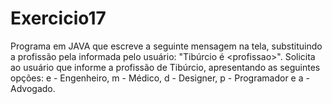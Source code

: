 # Exercicio17
Programa em JAVA que escreve a seguinte mensagem na tela, substituindo a profissão pela informada pelo usuário: "Tibúrcio é &lt;profissao>". Solicita ao usuário que informe a profissão de Tibúrcio, apresentando as seguintes opções: e - Engenheiro, m - Médico, d - Designer, p - Programador e a - Advogado. 
